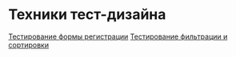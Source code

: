 # Техники тест-дизайна
[Тестирование формы регистрации](https://docs.google.com/spreadsheets/d/14pinozRwEXe96-0H1Trz8aQXBwJB2zP_cDxto2Oxwuk/edit?gid=0#gid=0)
[Тестирование фильтрации и сортировки](https://docs.google.com/spreadsheets/d/1c6VdpbF2B0KwLGJVDoRZpiY_R2dgMqR1A_c0nKDc-Vg/edit?usp=sharing)
